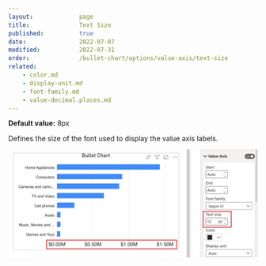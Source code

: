```yaml
---
layout:             page
title:              Text Size
published:          true
date:               2022-07-07
modified:   	    2022-07-31
order:              /bullet-chart/options/value-axis/text-size
related:
    - color.md
    - display-unit.md
    - font-family.md
    - value-decimal.places.md
---
```


**Default value:** 8px

Defines the size of the font used to display the value axis labels.

<img src="images/text-size.png" width="700">